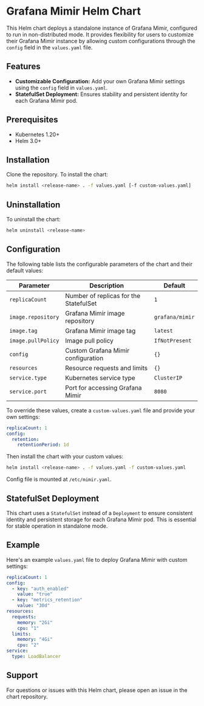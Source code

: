 # Grafana Mimir Helm Chart

This Helm chart deploys a standalone instance of Grafana Mimir, configured to run in non-distributed mode. It provides flexibility for users to customize their Grafana Mimir instance by allowing custom configurations through the `config` field in the `values.yaml` file.

## Features

- **Customizable Configuration:** Add your own Grafana Mimir settings using the `config` field in `values.yaml`.
- **StatefulSet Deployment:** Ensures stability and persistent identity for each Grafana Mimir pod.

## Prerequisites

- Kubernetes 1.20+
- Helm 3.0+

## Installation

Clone the repository. To install the chart:

```bash
helm install <release-name> . -f values.yaml [-f custom-values.yaml]
```

## Uninstallation

To uninstall the chart:

```bash
helm uninstall <release-name>
```

## Configuration

The following table lists the configurable parameters of the chart and their default values:

| Parameter              | Description                                      | Default |
|------------------------|--------------------------------------------------|---------|
| `replicaCount`         | Number of replicas for the StatefulSet          | `1`     |
| `image.repository`     | Grafana Mimir image repository                  | `grafana/mimir` |
| `image.tag`            | Grafana Mimir image tag                         | `latest` |
| `image.pullPolicy`     | Image pull policy                               | `IfNotPresent` |
| `config`               | Custom Grafana Mimir configuration              | `{}`     |
| `resources`            | Resource requests and limits                    | `{}`     |
| `service.type`         | Kubernetes service type                         | `ClusterIP` |
| `service.port`         | Port for accessing Grafana Mimir                | `8080`   |

To override these values, create a `custom-values.yaml` file and provide your own settings:

```yaml
replicaCount: 1
config:
  retention:
    retentionPeriod: 1d
```

Then install the chart with your custom values:

```bash
helm install <release-name> . -f values.yaml -f custom-values.yaml
```

Config file is mounted at `/etc/mimir.yaml`.

## StatefulSet Deployment

This chart uses a `StatefulSet` instead of a `Deployment` to ensure consistent identity and persistent storage for each Grafana Mimir pod. This is essential for stable operation in standalone mode.

## Example

Here's an example `values.yaml` file to deploy Grafana Mimir with custom settings:

```yaml
replicaCount: 1
config:
  - key: "auth_enabled"
    value: "true"
  - key: "metrics_retention"
    value: "30d"
resources:
  requests:
    memory: "2Gi"
    cpu: "1"
  limits:
    memory: "4Gi"
    cpu: "2"
service:
  type: LoadBalancer
```

## Support

For questions or issues with this Helm chart, please open an issue in the chart repository.
